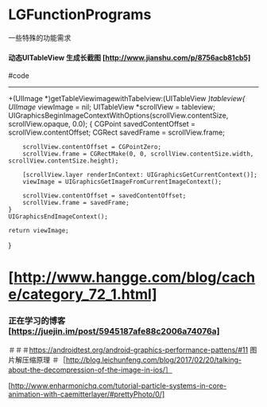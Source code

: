 # LGFunctionPrograms
一些特殊的功能需求

#### 动态UITableView 生成长截图 [http://www.jianshu.com/p/8756acb81cb5]
#code
____
+(UIImage *)getTableViewimagewithTabelview:(UITableView *)tableview{
    UIImage* viewImage = nil;
    UITableView *scrollView = tableview;
    UIGraphicsBeginImageContextWithOptions(scrollView.contentSize, scrollView.opaque, 0.0);
    {
        CGPoint savedContentOffset = scrollView.contentOffset;
        CGRect savedFrame = scrollView.frame;

        scrollView.contentOffset = CGPointZero;
        scrollView.frame = CGRectMake(0, 0, scrollView.contentSize.width, scrollView.contentSize.height);

        [scrollView.layer renderInContext: UIGraphicsGetCurrentContext()];
        viewImage = UIGraphicsGetImageFromCurrentImageContext();

        scrollView.contentOffset = savedContentOffset;
        scrollView.frame = savedFrame;
    }
    UIGraphicsEndImageContext();

    return viewImage;
}


# [http://www.hangge.com/blog/cache/category_72_1.html]
### 正在学习的博客 [https://juejin.im/post/5945187afe88c2006a74076a]

＃＃＃https://androidtest.org/android-graphics-performance-pattens/#11
图片解压缩原理
＃［http://blog.leichunfeng.com/blog/2017/02/20/talking-about-the-decompression-of-the-image-in-ios/］

[http://www.enharmonichq.com/tutorial-particle-systems-in-core-animation-with-caemitterlayer/#prettyPhoto/0/]
